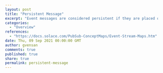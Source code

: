 ```yaml
---
layout: post
title: "Persistent Message"
excerpt: "Event messages are considered persistent if they are placed onto non-volatile storage media after they arrive on the broker."
categories:
  - "Overview"
references:
  - "https://docs.solace.com/PubSub-ConceptMaps/Event-Stream-Maps.htm"
date: Thu, 09 Sep 2021 00:00:00 GMT
author: gvensan
comments: true
published: true
share: true
permalink: persistent-message
---
```

